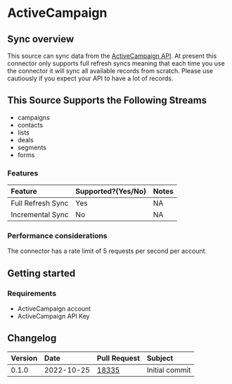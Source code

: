 # ActiveCampaign

## Sync overview

This source can sync data from the [ActiveCampaign API](https://developers.activecampaign.com/reference/overview). At present this connector only supports full refresh syncs meaning that each time you use the connector it will sync all available records from scratch. Please use cautiously if you expect your API to have a lot of records.

## This Source Supports the Following Streams

* campaigns
* contacts
* lists
* deals
* segments
* forms

### Features

| Feature | Supported?\(Yes/No\) | Notes |
| :--- | :--- | :--- |
| Full Refresh Sync | Yes | NA |
| Incremental Sync | No | NA |

### Performance considerations

The connector has a rate limit of 5 requests per second per account.

## Getting started

### Requirements

* ActiveCampaign account
* ActiveCampaign API Key

## Changelog

| Version | Date       | Pull Request | Subject                                                    |
|:--------|:-----------| :----------- |:-----------------------------------------------------------|
| 0.1.0   | 2022-10-25 | [18335](https://github.com/airbytehq/airbyte/pull/18335) | Initial commit |
